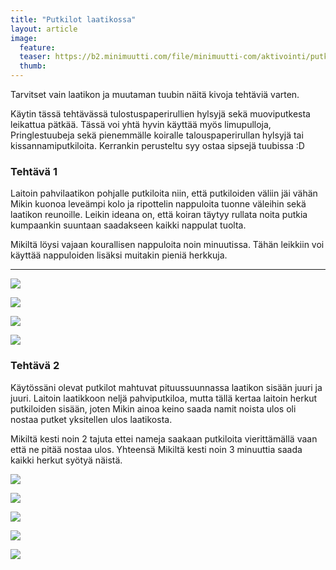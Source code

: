 ```yaml
---
title: "Putkilot laatikossa"
layout: article
image:
  feature:
  teaser: https://b2.minimuutti.com/file/minimuutti-com/aktivointi/putkilot-laatikossa/DSC48624-245px.jpg
  thumb:
---
```


Tarvitset vain laatikon ja muutaman tuubin näitä kivoja tehtäviä varten.

Käytin tässä tehtävässä tulostuspaperirullien hylsyjä sekä muoviputkesta leikattua pätkää. Tässä voi yhtä hyvin käyttää myös limupulloja, Pringlestuubeja sekä pienemmälle koiralle talouspaperirullan hylsyjä tai kissannamiputkiloita. Kerrankin perusteltu syy ostaa sipsejä tuubissa :D

### Tehtävä 1

Laitoin pahvilaatikon pohjalle putkiloita niin, että putkiloiden väliin jäi vähän Mikin kuonoa leveämpi kolo ja ripottelin nappuloita tuonne väleihin sekä laatikon reunoille. Leikin ideana on, että koiran täytyy rullata noita putkia kumpaankin suuntaan saadakseen kaikki nappulat tuolta.

Mikiltä löysi vajaan kourallisen nappuloita noin minuutissa. Tähän leikkiin voi käyttää nappuloiden lisäksi muitakin pieniä herkkuja.

---

[![](https://b2.minimuutti.com/file/minimuutti-com/aktivointi/putkilot-laatikossa/DSC47163-800px.jpg)](https://dl.dropboxusercontent.com/sh/ea1wtnz7z734o12/AAD5tvjmo70J920Z9Zdz32bCa/aktivointi/putkilot-laatikossa/DSC47163.jpg)

[![](https://b2.minimuutti.com/file/minimuutti-com/aktivointi/putkilot-laatikossa/DSC47197-800px.jpg)](https://dl.dropboxusercontent.com/sh/ea1wtnz7z734o12/AABr2SVEEKJ4OYZpGtC76JNPa/aktivointi/putkilot-laatikossa/DSC47197.jpg)

[![](https://b2.minimuutti.com/file/minimuutti-com/aktivointi/putkilot-laatikossa/DSC47175-800px.jpg)](https://dl.dropboxusercontent.com/sh/ea1wtnz7z734o12/AABevI79gZKIeYiK0FyupVa2a/aktivointi/putkilot-laatikossa/DSC47175.jpg)

[![](https://b2.minimuutti.com/file/minimuutti-com/aktivointi/putkilot-laatikossa/DSC47219-800px.jpg)](https://dl.dropboxusercontent.com/sh/ea1wtnz7z734o12/AAC94TFIbqR4uPlEr55keAKEa/aktivointi/putkilot-laatikossa/DSC47219.jpg)

### Tehtävä 2

Käytössäni olevat putkilot mahtuvat pituussuunnassa laatikon sisään juuri ja juuri. Laitoin laatikkoon neljä pahviputkiloa, mutta tällä kertaa laitoin herkut putkiloiden sisään, joten Mikin ainoa keino saada namit noista ulos oli nostaa putket yksitellen ulos laatikosta.

Mikiltä kesti noin 2 tajuta ettei nameja saakaan putkiloita vierittämällä vaan että ne pitää nostaa ulos. Yhteensä Mikiltä kesti noin 3 minuuttia saada kaikki herkut syötyä näistä.

[![](https://b2.minimuutti.com/file/minimuutti-com/aktivointi/putkilot-laatikossa/DSC48624-800px.jpg)](https://dl.dropboxusercontent.com/sh/ea1wtnz7z734o12/AABXSbvdObb7cbcMxxLPrF4Da/aktivointi/putkilot-laatikossa/DSC48624.jpg)

[![](https://b2.minimuutti.com/file/minimuutti-com/aktivointi/putkilot-laatikossa/DSC48626-800px.jpg)](https://dl.dropboxusercontent.com/sh/ea1wtnz7z734o12/AACyin1UsXUADPolIaPc_6Wqa/aktivointi/putkilot-laatikossa/DSC48626.jpg)

[![](https://b2.minimuutti.com/file/minimuutti-com/aktivointi/putkilot-laatikossa/DSC48644-800px.jpg)](https://dl.dropboxusercontent.com/sh/ea1wtnz7z734o12/AACXJtsFI_x6qOohbtU2c1m1a/aktivointi/putkilot-laatikossa/DSC48644.jpg)

[![](https://b2.minimuutti.com/file/minimuutti-com/aktivointi/putkilot-laatikossa/DSC48649-800px.jpg)](https://dl.dropboxusercontent.com/sh/ea1wtnz7z734o12/AABKLS0m9r9XM6eUwGhVuWTsa/aktivointi/putkilot-laatikossa/DSC48649.jpg)

[![](https://b2.minimuutti.com/file/minimuutti-com/aktivointi/putkilot-laatikossa/DSC48651-800px.jpg)](https://dl.dropboxusercontent.com/sh/ea1wtnz7z734o12/AAC_kHBOQ2YZnt_oXSobqpGBa/aktivointi/putkilot-laatikossa/DSC48651.jpg)

